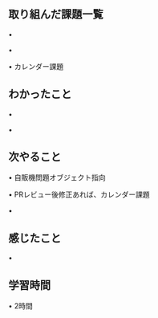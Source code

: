 ## 取り組んだ課題一覧
• 


• 


• カレンダー課題


## わかったこと
• 


• 


## 次やること
• 自販機問題オブジェクト指向


• PRレビュー後修正あれば、カレンダー課題


• 

## 感じたこと
• 


## 学習時間
• 2時間
